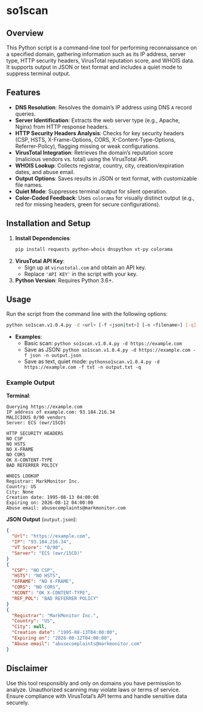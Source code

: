 # so1scan

## Overview
This Python script is a command-line tool for performing reconnaissance on a specified domain, gathering information such as its IP address, server type, HTTP security headers, VirusTotal reputation score, and WHOIS data. It supports output in JSON or text format and includes a quiet mode to suppress terminal output.

## Features
- **DNS Resolution**: Resolves the domain’s IP address using DNS `A` record queries.
- **Server Identification**: Extracts the web server type (e.g., Apache, Nginx) from HTTP response headers.
- **HTTP Security Headers Analysis**: Checks for key security headers (CSP, HSTS, X-Frame-Options, CORS, X-Content-Type-Options, Referrer-Policy), flagging missing or weak configurations.
- **VirusTotal Integration**: Retrieves the domain’s reputation score (malicious vendors vs. total) using the VirusTotal API.
- **WHOIS Lookup**: Collects registrar, country, city, creation/expiration dates, and abuse email.
- **Output Options**: Saves results in JSON or text format, with customizable file names.
- **Quiet Mode**: Suppresses terminal output for silent operation.
- **Color-Coded Feedback**: Uses `colorama` for visually distinct output (e.g., red for missing headers, green for secure configurations).


## Installation and Setup
1. **Install Dependencies**:
   ```bash
   pip install requests python-whois dnspython vt-py colorama
   ```
2. **VirusTotal API Key**:
   - Sign up at `virustotal.com` and obtain an API key.
   - Replace `'API KEY'` in the script with your key.
3. **Python Version**: Requires Python 3.6+.

## Usage
Run the script from the command line with the following options:
```bash
python so1scan.v1.0.4.py -d <url> [-f <json|txt>] [-n <filename>] [-q]
```
- **Examples**:
  - Basic scan: `python so1scan.v1.0.4.py -d https://example.com`
  - Save as JSON: `python so1scan.v1.0.4.py -d https://example.com -f json -n output.json`
  - Save as text, quiet mode: `pythonso1scan.v1.0.4.py -d https://example.com -f txt -n output.txt -q`

### Example Output
**Terminal**:
```
Querying https://example.com
IP address of example.com: 93.184.216.34
MALICIOUS 0/90 vendors
Server: ECS (ewr/15CD)

HTTP SECURITY HEADERS
NO CSP
NO HSTS
NO X-FRAME
NO CORS
OK X-CONTENT-TYPE
BAD REFERRER POLICY

WHOIS LOOKUP
Registrar: MarkMonitor Inc.
Country: US
City: None
Creation date: 1995-08-13 04:00:00
Expiring on: 2026-08-12 04:00:00
Abuse email: abusecomplaints@markmonitor.com
```

**JSON Output** (`output.json`):
```json
{
  "Url": "https://example.com",
  "IP": "93.184.216.34",
  "VT Score": "0/90",
  "Server": "ECS (ewr/15CD)"
}
{
  "CSP": "NO CSP",
  "HSTS": "NO HSTS",
  "XFRAME": "NO X-FRAME",
  "CORS": "NO CORS",
  "XCONT": "OK X-CONTENT-TYPE",
  "REF_POL": "BAD REFERRER POLICY"
}
{
  "Registrar": "MarkMonitor Inc.",
  "Country": "US",
  "City": null,
  "Creation date": "1995-08-13T04:00:00",
  "Expiring on": "2026-08-12T04:00:00",
  "Abuse email": "abusecomplaints@markmonitor.com"
}
```

## Disclaimer
Use this tool responsibly and only on domains you have permission to analyze. Unauthorized scanning may violate laws or terms of service. Ensure compliance with VirusTotal’s API terms and handle sensitive data securely.
